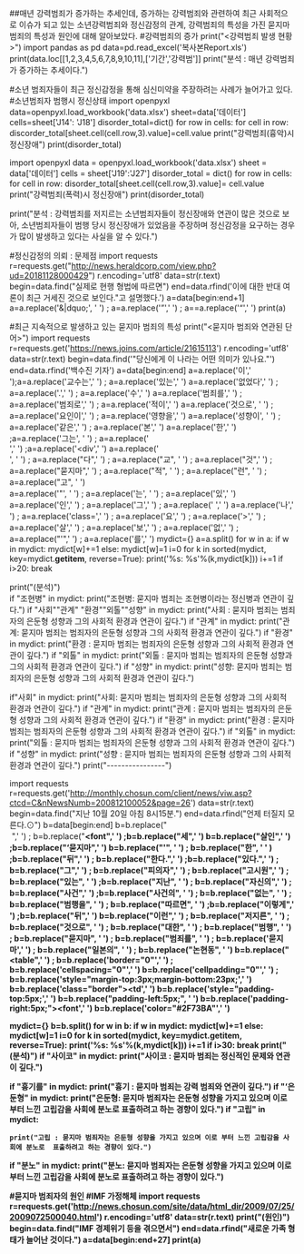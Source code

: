 ##매년 강력범죄가 증가하는 추세인데, 증가하는 강력범죄와 관련하여 최근 사회적으로 이슈가 되고 있는 소년강력범죄와 정신감정의 관계, 강력범죄의 특성을 가진 묻지마 범죄의 특성과 원인에 대해 알아보았다. 
#강력범죄의 증가 
print("<강력범죄 발생 현황>")
import pandas as pd
data=pd.read_excel('복사본Report.xls')
print(data.loc[[1,2,3,4,5,6,7,8,9,10,11],['기간','강력범']]
print("분석 : 매년 강력범죄가 증가하는 추세이다.")

#소년 범죄자들이 최근 정신감정을 통해 심신미약을 주장하려는 사례가 늘어가고 있다. 
#소년범죄자 범행시 정신상태
import openpyxl
data=openpyxl.load_workbook('data.xlsx')
sheet=data['데이터']
cells=sheet['J14': 'J18']
disorder_total=dict()
for row in cells:
    for cell in row:
        discorder_total[sheet.cell(cell.row,3).value]=cell.value
print("강력범죄(흉악)시 정신장애")
print(disorder_total)

import openpyxl
data = openpyxl.load_workbook('data.xlsx')
sheet = data['데이터']
cells = sheet['J19':'J27'] 
disorder_total = dict()
for row in cells:
    for cell in row: 
        disorder_total[sheet.cell(cell.row,3).value]= cell.value
print("강력범죄(폭력)시 정신장애")
print(disorder_total)

print("분석 : 강력범죄를 저지르는 소년범죄자들이 정신장애와 연관이 많은 것으로 보아, 소년범죄자들이 범행 당시 정신장애가 있었음을 주장하며 정신감정을 요구하는 경우가 많이 발생하고 있다는 사실을 알 수 있다.")


#정신감정의 의뢰 : 문제점
import requests
r=requests.get("http://news.heraldcorp.com/view.php?ud=20181128000429")
r.encoding='utf8'
data=str(r.text)
begin=data.find("실제로 현행 형법에 따르면")
end=data.rfind('이에 대한 반대 여론이 최근 거세진 것으로 보인다."고 설명했다.')
a=data[begin:end+1]
a=a.replace('&|dquo;', ' ') ; a=a.replace('&rdquo;',' ') ; a==a.replace('&ldquo;',' ')
print(a)



#최근 지속적으로 발생하고 있는 묻지마 범죄의 특성
print("<묻지마 범죄와 연관된 단어>")
import requests
r=requests.get('https://news.joins.com/article/21615113')
r.encoding='utf8'
data=str(r.text)
begin=data.find('"당신에게 이 나라는 어떤 의미가 있나요."')
end=data.rfind('백수진 기자')
a=data[begin:end]
a=a.replace('이',' ');a=a.replace('교수는',' ') ; a=a.replace('있는',' ')
a=a.replace('없었다',' ') ; a=a.replace('.',' ') ; a=a.replace('수',' ')
a=a.replace('범죄를',' ') ; a=a.replace('범죄로',' ') ; a=a.replace('적이',' ')
a=a.replace('것으로', ' ') ; a=a.replace('요인이',' ') ; a=a.replace('영향을',' ')
a=a.replace('성향이', ' ') ; a=a.replace('같은',' ') ; a=a.replace('본',' ')
a=a.replace('한',' ') ;a=a.replace('그는', ' ') ; a=a.replace('&nbsp;<br/>',' ') ;a=a.replace('<div',' ')
a=a.replace('<br/>', ' ') ; a=a.replace("다",' ') ; a=a.replace("교", ' ') ; a=a.replace("것",' ') ; a=a.replace("묻지마",' ') ; a=a.replace("적", ' ') ; a=a.replace("런", ' ') ; a=a.replace("고", ' ')  
a=a.replace('"', ' ') ; a=a.replace('는', ' ') ; a=a.replace('있',' ')
a=a.replace('인',' ') ; a=a.replace('그',' ') ; a=a.replace('&nbsp;',' ')
a=a.replace('나',' ') ; a=a.replace('class=',' ') ; a=a.replace('요',' ') ; a=a.replace('>',' ') ; a=a.replace('살',' ') ; a=a.replace('보',' ') ; a=a.replace('없',' ') ; a=a.replace("'",' ') ; a=a.replace('를',' ')
mydict={}
a=a.split()
for w in a:
    if w in mydict:
        mydict[w]+=1
    else:
        mydict[w]=1
i=0
for k in sorted(mydict, key=mydict.__getitem__, reverse=True):
        print('%s: %s'%(k,mydict[k]))
        i+=1
        if i>20:
            break

print("(분석)")        
if "조현병" in mydict:
    print("조현병: 묻지마 범죄는 조현병이라는 정신병과 연관이 깊다.")
if "사회""관계" "환경""외톨""성향" in mydict:
    print("사회 : 묻지마 범죄는 범죄자의 은둔형 성향과 그의 사회적 환경과 연관이 깊다.") 
if "관계" in mydict:
    print("관계: 묻지마 범죄는 범죄자의 은둔형 성향과 그의 사회적 환경과 연관이 깊다.")
if "환경" in mydict:
    print("환경 :  묻지마 범죄는 범죄자의 은둔형 성향과 그의 사회적 환경과 연관이 깊다.")
if "외톨" in mydict:
    print("외톨 : 묻지마 범죄는 범죄자의 은둔형 성향과 그의 사회적 환경과 연관이 깊다.")
if "성향" in mydict:
    print("성향: 묻지마 범죄는 범죄자의 은둔형 성향과 그의 사회적 환경과 연관이 깊다.")
    
if"사회" in mydict:
    print("사회: 묻지마 범죄는 범죄자의 은둔형 성향과 그의 사회적 환경과 연관이 깊다.") 
if "관계" in mydict:
    print("관계 :  묻지마 범죄는 범죄자의 은둔형 성향과 그의 사회적 환경과 연관이 깊다.")
if "환경" in mydict:
    print("환경 :  묻지마 범죄는 범죄자의 은둔형 성향과 그의 사회적 환경과 연관이 깊다.")
if "외톨" in mydict:
    print("외톨 :  묻지마 범죄는 범죄자의 은둔형 성향과 그의 사회적 환경과 연관이 깊다.")
if "성향" in mydict:
    print("성향 :  묻지마 범죄는 범죄자의 은둔형 성향과 그의 사회적 환경과 연관이 깊다.")
print("----------------")
        
        
import requests
r=requests.get('http://monthly.chosun.com/client/news/viw.asp?ctcd=C&nNewsNumb=200812100052&page=26')
data=str(r.text)
begin=data.find("지난 10월 20일 아침 8시15분.")
end=data.rfind("언제 터질지 모른다.⊙")
b=data[begin:end]
b=b.replace("<br>&nbsp;",' ') ; b=b.replace("<b><font",' ') ;b=b.replace("세",' ')
b=b.replace("살인",' ') ;b=b.replace("‘묻지마",' ')
b=b.replace("'", ' ') ; b=b.replace("한", ' ' ) ;b=b.replace("뒤",' ') ; b=b.replace("한다.",' ') ;b=b.replace("있다.",' ') ; b=b.replace("그",' ') ; b=b.replace("피의자",' ') ; b=b.replace("고시원",' ') ; b=b.replace("있는", ' ') ;b=b.replace("지난", ' ') ; b=b.replace("자신의",' ') ; b=b.replace("사건",' ') ;b=b.replace("사건의", ' ') ; b=b.replace("없는", ' ') ; b=b.replace("범행을", ' ') ; b=b.replace("따르면", ' ') ;b=b.replace("이렇게",' ') ;b=b.replace("뒤",' ')
b=b.replace("이런",' ') ; b=b.replace("저지른", ' ') ; b=b.replace("것으로", ' ') ; b=b.replace("대한", ' ') ; b=b.replace("범행", ' ') ; b=b.replace("묻지마", ' ') ; b=b.replace("범죄를", ' ') ; b=b.replace('묻지마',' ') ; b=b.replace("일본의", ' ') ; b=b.replace("논현동", ' ')
b=b.replace("<br><table",' ') ; b=b.replace('border="0"',' ') ; b=b.replace('cellspacing="0"',' ')
b=b.replace('cellpadding="0"',' ') ; b=b.replace('style="margin-top:3px;margin-bottom:23px;',' ')
b=b.replace('class="border"></td></tr><tr><td',' ')
b=b.replace('style="padding-top:5px;',' ')
b=b.replace("padding-left:5px;", ' ')
b=b.replace('padding-right:5px;"><font',' ')
b=b.replace('color="#2F73BA"',' ')

mydict={}
b=b.split()
for w in b:
    if w in mydict:
        mydict[w]+=1
    else:
        mydict[w]=1
i=0
for k in sorted(mydict, key=mydict.__getitem__, reverse=True):
        print('%s: %s'%(k,mydict[k]))
        i+=1
        if i>30:
            break
print("(분석)")
if "사이코" in mydict:
    print("사이코 : 묻지마 범죄는 정신적인 문제와 연관이 깊다.")

if "흉기를" in mydict:
    print("흉기 : 묻지마 범죄는 강력 범죄와 연관이 깊다.")
if "‘은둔형" in mydict:
    print("은둔형: 묻지마 범죄자는 은둔형 성향을 가지고 있으며 이로 부터 느낀 고립감을 사회에 분노로  표출하려고 하는 경향이 있다.")
if "고립" in mydict:
    
    print("고립 : 묻지마 범죄자는 은둔형 성향을 가지고 있으며 이로 부터 느낀 고립감을 사회에 분노로  표출하려고 하는 경향이 있다.")
if "분노" in mydict:
    print("분노: 묻지마 범죄자는 은둔형 성향을 가지고 있으며 이로 부터 느낀 고립감을 사회에 분노로  표출하려고 하는 경향이 있다.")

          
#묻지마 범죄자의 원인
#IMF  가정해체
import requests
r=requests.get('http://news.chosun.com/site/data/html_dir/2009/07/25/2009072500040.html')
r.encoding='utf8'
data=str(r.text)
print("(원인)")
begin=data.find("IMF 경제위기 등을 겪으면서")
end=data.rfind("새로운 가족 형태가 늘어난 것이다.")
a=data[begin:end+27]
print(a)

